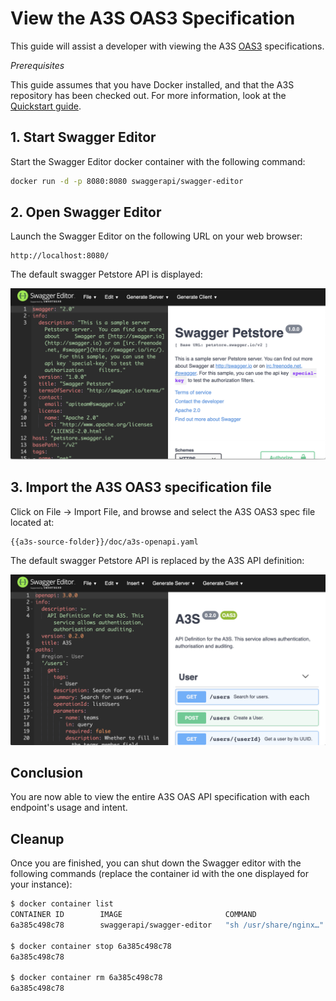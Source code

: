 # View the A3S OAS3 Specification

This guide will assist a developer with viewing the A3S [OAS3](https://swagger.io/blog/news/whats-new-in-openapi-3-0/) specifications.

*Prerequisites*

This guide assumes that you have Docker installed, and that the A3S repository has been checked out. For more information, look at the [Quickstart guide](../quickstart/README.md).

## 1. Start Swagger Editor

Start the Swagger Editor docker container with the following command:

```bash
docker run -d -p 8080:8080 swaggerapi/swagger-editor
```

## 2. Open Swagger Editor

Launch the Swagger Editor on the following URL on your web browser:

    http://localhost:8080/

The default swagger Petstore API is displayed:

![swagger-editor](img/swagger-editor-1.png "Swagger Editor")

## 3. Import the A3S OAS3 specification file

Click on File -> Import File, and browse and select the A3S OAS3 spec file located at:

    {{a3s-source-folder}}/doc/a3s-openapi.yaml

The default swagger Petstore API is replaced by the A3S API definition:

![swagger-editor](img/swagger-editor-2.png "Swagger Editor")

## Conclusion

You are now able to view the entire A3S OAS API specification with each endpoint's usage and intent.

## Cleanup

Once you are finished, you can shut down the Swagger editor with the following commands (replace the container id with the one displayed for your instance):

```bash
$ docker container list
CONTAINER ID        IMAGE                       COMMAND                  CREATED             STATUS              PORTS                            NAMES
6a385c498c78        swaggerapi/swagger-editor   "sh /usr/share/nginx…"   58 minutes ago      Up 58 minutes       80/tcp, 0.0.0.0:8080->8080/tcp   boring_bell

$ docker container stop 6a385c498c78
6a385c498c78

$ docker container rm 6a385c498c78
6a385c498c78
```